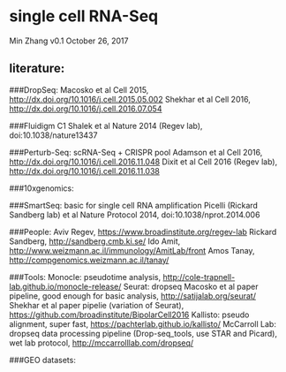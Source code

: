# single cell RNA-Seq

Min Zhang
v0.1 
October 26, 2017

## literature:
###DropSeq:
Macosko et al Cell 2015, http://dx.doi.org/10.1016/j.cell.2015.05.002
Shekhar et al Cell 2016, http://dx.doi.org/10.1016/j.cell.2016.07.054

###Fluidigm C1
Shalek et al Nature 2014 (Regev lab),  doi:10.1038/nature13437

###Perturb-Seq: scRNA-Seq + CRISPR pool
Adamson et al Cell 2016, http://dx.doi.org/10.1016/j.cell.2016.11.048
Dixit et al Cell 2016 (Regev lab), http://dx.doi.org/10.1016/j.cell.2016.11.038

###10xgenomics: 


###SmartSeq: basic for single cell RNA amplification
Picelli (Rickard Sandberg lab) et al Nature Protocol 2014, doi:10.1038/nprot.2014.006

###People:
Aviv Regev, https://www.broadinstitute.org/regev-lab
Rickard Sandberg, http://sandberg.cmb.ki.se/
Ido Amit, http://www.weizmann.ac.il/immunology/AmitLab/front
Amos Tanay, http://compgenomics.weizmann.ac.il/tanay/

###Tools:
Monocle: pseudotime analysis, http://cole-trapnell-lab.github.io/monocle-release/
Seurat: dropseq Macosko et al paper pipeline, good enough for basic analysis, http://satijalab.org/seurat/
Shekhar et al paper pipelie (variation of Seurat), https://github.com/broadinstitute/BipolarCell2016
Kallisto: pseudo alignment, super fast, https://pachterlab.github.io/kallisto/
McCarroll Lab: dropseq data processing pipeline (Drop-seq_tools, use STAR and Picard), wet lab protocol, http://mccarrolllab.com/dropseq/

###GEO datasets:
